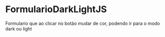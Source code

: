 # FormularioDarkLightJS
 Formulario que ao clicar no botão mudar de cor, podendo ir para o modo dark ou light
